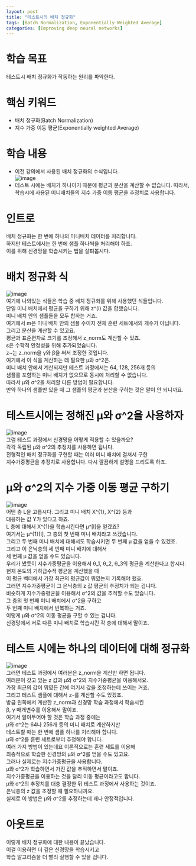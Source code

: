 ```yaml
---
layout: post
title: "테스트시의 배치 정규화"
tags: [Batch Normalization, Exponentially Weighted Average]
categories: [Improving deep neural networks]
---
```


# 학습 목표
테스트시 배치 정규화가 작동하는 원리를 파악한다.

# 핵심 키워드
* 배치 정규화(Batch Normalization)
* 지수 가중 이동 평균(Exponentially weighted Average)

# 학습 내용
* 이전 강의에서 사용된 배치 정규화의 수식입니다.          
![image](https://user-images.githubusercontent.com/50114210/65935466-32ab8c80-e454-11e9-80e3-0b8929b12388.png)     
* 테스트 시에는 배치가 하나이기 때문에 평균과 분산을 계산할 수 없습니다. 따라서, 학습시에 사용된 미니배치들의 지수 가중 이동 평균을 추정치로 사용합니다.

# 인트로
배치 정규화는 한 번에 하나의 미니배치 데이터를 처리합니다.        
하지만 테스트에서는 한 번에 샘플 하나씩을 처리해야 하죠.        
이를 위해 신경망을 학습시키는 법을 살펴봅시다.      

# 배치 정규화 식
![image](https://user-images.githubusercontent.com/50114210/65935683-ec0a6200-e454-11e9-8b4c-045d4cfce361.png)       
여기에 나와있는 식들은 학습 중 배치 정규화를 위해 사용했던 식들입니다.          
단일 미니 배치에서 평균을 구하기 위해 z^(i) 값을 합했습니다.       
미니 배치 안의 샘플들을 모두 합하는 거죠.        
여기에서 m은 미니 배치 안의 샘플 수이지 전체 훈련 세트에서의 개수가 아닙니다.       
그리고 분산을 계산할 수 있고요.            
평균과 표준편차로 크기를 조정해서 z_norm도 계산할 수 있죠.        
ε은 수학적 안정성을 위해 추가되었습니다.          
z~는 z_norm을 γ와 β을 써서 조정한 것입니다.        
여기에서 이 식을 계산하는 데 필요한 μ와 σ^2은.        
미니 배치 안에서 계산되지만 테스트 과정에서는 64, 128, 256개 등의         
샘플를 포함하는 미니 배치가 없으므로 동시에 처리할 수 없습니다.           
따라서 μ와 σ^2을 처리할 다른 방법이 필요합니다.          
만약 하나의 샘플만 있을 때 그 샘플의 평균과 분산을 구하는 것은 말이 안 되니까요.            

# 테스트시에는 정해진 μ와 σ^2을 사용하자
![image](https://user-images.githubusercontent.com/50114210/65935707-06dcd680-e455-11e9-9562-f160ebc7820f.png)          
그럼 테스트 과정에서 신경망을 어떻게 적용할 수 있을까요?         
각각 독립된 μ와 σ^2의 추정치를 사용하면 됩니다.      
전형적인 배치 정규화를 구현할 때는 여러 미니 배치에 걸쳐서 구한        
지수가중평균을 추정치로 사용합니다. 다시 깔끔하게 설명을 드리도록 하죠.       

# μ와 σ^2의 지수 가중 이동 평균 구하기
![image](https://user-images.githubusercontent.com/50114210/65935740-24aa3b80-e455-11e9-8288-6aec87981b35.png)    
어떤 층 L을 고릅시다. 그리고 미니 배치 X^{1}, X^{2} 등과       
대응하는 값 Y가 있다고 하죠.         
L 층에 대해서 X^{1}을 학습시킨다면 μ^[l]을 얻겠죠?       
여기서는 μ^{1}[l], 그 층의 첫 번째 미니 배치라고 쓰겠습니다.           
그리고 두 번째 미니 배치에 대해서도  학습시키면 두 번째 μ 값을 얻을 수 있겠죠.           
그리고 이 은닉층의 세 번째 미니 배치에 대해서          
세 번째 μ 값을 얻을 수도 있습니다.          
우리가 봤듯이 지수가중평균을 이용해서 θ_1, θ_2, θ_3의 평균을 계산한다고 합시다.           
현재 온도의 기하급수적 평균을 계산했을 때        
이 평균 벡터에서 가장 최근의 평균값이 뭐였는지 기록해야 했죠.         
그러면 지수가중평균이 그 은닉층의 z 값 평균의 추정치가 되는 겁니다.           
비슷하게 지수가중평균을 이용해서 σ^2의 값을 추적할 수도 있습니다.             
그 층의 첫 번째 미니 배치에서 σ^2을 구하고          
두 번째 미니 배치에서 반복하는 거죠.        
이렇게 μ와 σ^2의 이동 평균을 구할 수 있는 겁니다.           
신경망에서 서로 다른 미니 배치로 학습시킨 각 층에 대해서 말이죠.           

# 테스트 시에는 하나의 데이터에 대해 정규화
![image](https://user-images.githubusercontent.com/50114210/65935775-43103700-e455-11e9-8b11-590449eb0a78.png)          
그러면 테스트 과정에서 여러분은 z_norm을 계산만 하면 됩니다.         
여러분이 갖고 있는 z 값과 μ와 σ^2의 지수가중평균을 이용해서요.             
가장 최근의 값이 뭐였든 간에 여기서 값을 조정하는데 쓰이는 거죠.           
그리고 테스트 샘플에 대해서 z-를 계산할 수도 있겠죠.          
방금 왼쪽에서 계산한 z_norm과 신경망 학습 과정에서 학습시킨        
β, γ 매개변수를 이용해서 말이죠.          
여기서 알아두어야 할 것은 학습 과정 중에는        
μ와 σ^2는 64나 256개 등의 미니 배치로 계산하지만         
테스트할 때는 한 번에 샘플 하나를 처리해야 합니다.         
μ와 σ^2를 훈련 세트로부터 추정해야 합니다.           
여러 가지 방법이 있는데요 이론적으로는 훈련 세트를 이용해          
최종적으로 학습한 신경망의 μ와 σ^2를 얻을 수도 있고요.          
그러나 실제로는 지수가중평균을 사용합니다.         
μ와 σ^2가 학습하면서 가진 값을 추적하면서 말이죠.     
지수가중평균을 이용하는 것을 달리 이동 평균이라고도 합니다.         
μ와 σ^2의 추정치를 대충 결정한 뒤 테스트 과정에서 사용하는 것이죠.          
은닉층의 z 값을 조정할 때 필요하니까요.          
실제로 이 방법은 μ와 σ^2를 추정하는데 꽤나 안정적입니다.         

# 아웃트로
이렇게 배치 정규화에 대한 내용이 끝났습니다.    
이걸 이용하면 더 깊은 신경망을 학습시키고         
학습 알고리즘을 더 빨리 실행할 수 있을 겁니다.         
